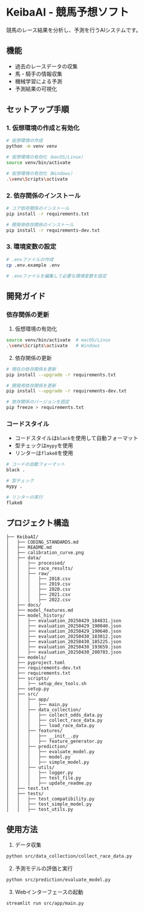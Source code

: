 # KeibaAI - 競馬予想ソフト

競馬のレース結果を分析し、予測を行うAIシステムです。

## 機能

- 過去のレースデータの収集
- 馬・騎手の情報収集
- 機械学習による予測
- 予測結果の可視化

## セットアップ手順

### 1. 仮想環境の作成と有効化

```bash
# 仮想環境の作成
python -m venv venv

# 仮想環境の有効化（macOS/Linux）
source venv/bin/activate

# 仮想環境の有効化（Windows）
.\venv\Scripts\activate
```

### 2. 依存関係のインストール

```bash
# コア依存関係のインストール
pip install -r requirements.txt

# 開発用依存関係のインストール
pip install -r requirements-dev.txt
```

### 3. 環境変数の設定

```bash
# .envファイルの作成
cp .env.example .env

# .envファイルを編集して必要な環境変数を設定
```

## 開発ガイド

### 依存関係の更新

1. 仮想環境の有効化
```bash
source venv/bin/activate  # macOS/Linux
.\venv\Scripts\activate   # Windows
```

2. 依存関係の更新
```bash
# 現在の依存関係を更新
pip install --upgrade -r requirements.txt

# 開発用依存関係を更新
pip install --upgrade -r requirements-dev.txt

# 依存関係のバージョンを固定
pip freeze > requirements.txt
```

### コードスタイル

- コードスタイルは`black`を使用して自動フォーマット
- 型チェックは`mypy`を使用
- リンターは`flake8`を使用

```bash
# コードの自動フォーマット
black .

# 型チェック
mypy .

# リンターの実行
flake8
```

## プロジェクト構造

```
├── KeibaAI/
│   ├── CODING_STANDARDS.md
│   ├── README.md
│   ├── calibration_curve.png
│   ├── data/
│   │   ├── processed/
│   │   ├── race_results/
│   │   ├── raw/
│   │   │   ├── 2018.csv
│   │   │   ├── 2019.csv
│   │   │   ├── 2020.csv
│   │   │   ├── 2021.csv
│   │   │   ├── 2022.csv
│   ├── docs/
│   ├── model_features.md
│   ├── model_history/
│   │   ├── evaluation_20250429_184831.json
│   │   ├── evaluation_20250429_190040.json
│   │   ├── evaluation_20250429_190640.json
│   │   ├── evaluation_20250430_183012.json
│   │   ├── evaluation_20250430_185225.json
│   │   ├── evaluation_20250430_193659.json
│   │   ├── evaluation_20250430_200703.json
│   ├── models/
│   ├── pyproject.toml
│   ├── requirements-dev.txt
│   ├── requirements.txt
│   ├── scripts/
│   │   ├── setup_dev_tools.sh
│   ├── setup.py
│   ├── src/
│   │   ├── app/
│   │   │   ├── main.py
│   │   ├── data_collection/
│   │   │   ├── collect_odds_data.py
│   │   │   ├── collect_race_data.py
│   │   │   ├── load_race_data.py
│   │   ├── features/
│   │   │   ├── __init__.py
│   │   │   ├── feature_generator.py
│   │   ├── prediction/
│   │   │   ├── evaluate_model.py
│   │   │   ├── model.py
│   │   │   ├── simple_model.py
│   │   ├── utils/
│   │   │   ├── logger.py
│   │   │   ├── test_file.py
│   │   │   ├── update_readme.py
│   ├── test.txt
│   ├── tests/
│   │   ├── test_compatibility.py
│   │   ├── test_simple_model.py
│   │   ├── test_utils.py
```

## 使用方法

1. データ収集
```bash
python src/data_collection/collect_race_data.py
```

2. 予測モデルの評価と実行
```bash
python src/prediction/evaluate_model.py
```

3. Webインターフェースの起動
```bash
streamlit run src/app/main.py
```
